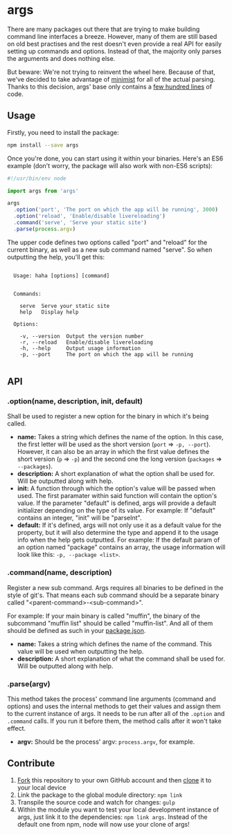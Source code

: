 # args

There are many packages out there that are trying to make building command line interfaces a breeze. However, many of them are still based on old best practises and the rest doesn't even provide a real API for easily setting up commands and options. Instead of that, the majority only parses the arguments and does nothing else.

But beware: We're not trying to reinvent the wheel here. Because of that, we've decided to take advantage of [minimist](https://www.npmjs.com/package/minimist) for all of the actual parsing. Thanks to this decision, args' base only contains a [few hundred lines](src/index.js) of code.

## Usage

Firstly, you need to install the package:

```bash
npm install --save args
```

Once you're done, you can start using it within your binaries. Here's an ES6 example (don't worry, the package will also work with non-ES6 scripts):

```js
#!/usr/bin/env node

import args from 'args'

args
  .option('port', 'The port on which the app will be running', 3000)
  .option('reload', 'Enable/disable livereloading')
  .command('serve', 'Serve your static site')
  .parse(process.argv)
```

The upper code defines two options called "port" and "reload" for the current binary, as well as a new sub command named "serve". So when outputting the help, you'll get this:

```

  Usage: haha [options] [command]
  
  
  Commands:
  
    serve  Serve your static site
    help   Display help
  
  Options:
  
    -v, --version  Output the version number
    -r, --reload   Enable/disable livereloading
    -h, --help     Output usage information
    -p, --port     The port on which the app will be running
  
```

## API

### .option(name, description, init, default)

Shall be used to register a new option for the binary in which it's being called.

- **name:** Takes a string which defines the name of the option. In this case, the first letter will be used as the short version (`port` => `-p, --port`). However, it can also be an array in which the first value defines the short version (`p` => `-p`) and the second one the long version (`packages` => `--packages`).
- **description:** A short explanation of what the option shall be used for. Will be outputted along with help.
- **init:** A function through which the option's value will be passed when used. The first paramater within said function will contain the option's value. If the parameter "default" is defined, args will provide a default initializer depending on the type of its value. For example: If "default" contains an integer, "init" will be "parseInt".
- **default:** If it's defined, args will not only use it as a default value for the property, but it will also determine the type and append it to the usage info when the help gets outputted. For example: If the default param of an option named "package" contains an array, the usage information will look like this: `-p, --package <list>`.

### .command(name, description)

Register a new sub command. Args requires all binaries to be defined in the style of git's. That means each sub command should be a separate binary called "&#60;parent-command&#62;-&#60;sub-command&#62;".

For example: If your main binary is called "muffin", the binary of the subcommand "muffin list" should be called "muffin-list". And all of them should be defined as such in your [package.json](https://docs.npmjs.com/files/package.json#bin).

- **name:** Takes a string which defines the name of the command. This value will be used when outputting the help.
- **description:** A short explanation of what the command shall be used for. Will be outputted along with help.

### .parse(argv)

This method takes the process' command line arguments (command and options) and uses the internal methods to get their values and assign them to the current instance of args. It needs to be run after all of the `.option` and `.command` calls. If you run it before them, the method calls after it won't take effect.

- **argv:** Should be the process' argv: `process.argv`, for example.

## Contribute

1. [Fork](https://help.github.com/articles/fork-a-repo/) this repository to your own GitHub account and then [clone](https://help.github.com/articles/cloning-a-repository/) it to your local device
2. Link the package to the global module directory: `npm link`
3. Transpile the source code and watch for changes: `gulp`
4. Within the module you want to test your local development instance of args, just link it to the dependencies: `npm link args`. Instead of the default one from npm, node will now use your clone of args!
